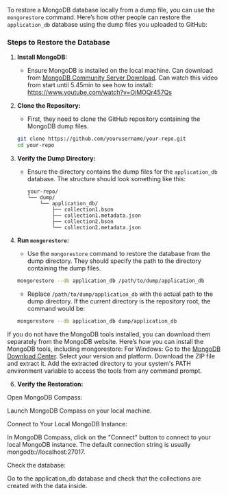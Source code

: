 To restore a MongoDB database locally from a dump file, you can use the `mongorestore` command. Here’s how other people can restore the `application_db` database using the dump files you uploaded to GitHub:

### Steps to Restore the Database

1. **Install MongoDB:**
   - Ensure MongoDB is installed on the local machine. Can download from [MongoDB Community Server Download](https://www.mongodb.com/try/download/community#:~:text=MongoDB%20Community%20Server%20Download). Can watch this video from start until 5.45min to see how to install: https://www.youtube.com/watch?v=OiMOQr457Qs
   
2. **Clone the Repository:**
   - First, they need to clone the GitHub repository containing the MongoDB dump files.
   ```bash
   git clone https://github.com/yourusername/your-repo.git
   cd your-repo
   ```

3. **Verify the Dump Directory:**     
   - Ensure the directory contains the dump files for the `application_db` database. The structure should look something like this:
     ```
     your-repo/
     └── dump/
         └── application_db/
             ├── collection1.bson
             ├── collection1.metadata.json
             ├── collection2.bson
             └── collection2.metadata.json
     ```

5. **Run `mongorestore`:**
   - Use the `mongorestore` command to restore the database from the dump directory. They should specify the path to the directory containing the dump files.
   ```bash
   mongorestore --db application_db /path/to/dump/application_db
   ```
   - Replace `/path/to/dump/application_db` with the actual path to the dump directory. If the current directory is the repository root, the command would be:
   ```bash
   mongorestore --db application_db dump/application_db
   ```
If you do not have the MongoDB tools installed, you can download them separately from the MongoDB website. Here’s how you can install the MongoDB tools, including mongorestore:
For Windows:
Go to the [MongoDB Download Center](https://www.mongodb.com/try/download/database-tools#:~:text=MongoDB%20Command%20Line%20Database%20Tools%20Download).
Select your version and platform.
Download the ZIP file and extract it.
Add the extracted directory to your system's PATH environment variable to access the tools from any command prompt.

6. **Verify the Restoration:**

Open MongoDB Compass:

Launch MongoDB Compass on your local machine.



Connect to Your Local MongoDB Instance:

In MongoDB Compass, click on the "Connect" button to connect to your local MongoDB instance. The default connection string is usually mongodb://localhost:27017.



Check the database:

Go to the application_db database and check that the collections are created with the data inside.

